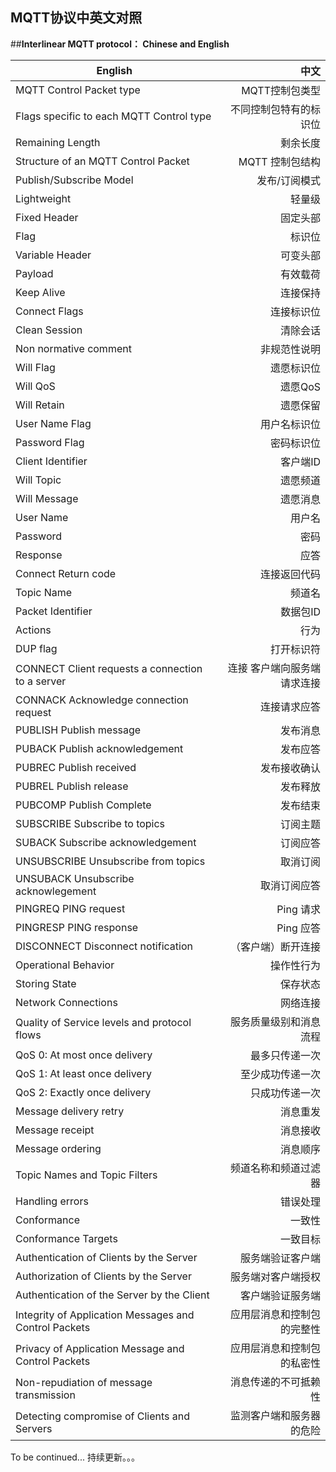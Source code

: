 ﻿## MQTT协议中英文对照
##**Interlinear MQTT protocol： Chinese and English**

| English       | 中文   |  
| --------   | -----:  |
|  MQTT Control Packet type    | MQTT控制包类型 | 
|  Flags specific to each MQTT Control type       |   不同控制包特有的标识位  |  
| Remaining Length        |    剩余长度    | 
|Structure of an MQTT Control Packet|MQTT 控制包结构
|Publish/Subscribe Model|发布/订阅模式
|Lightweight|轻量级
|Fixed Header|固定头部
|Flag|标识位
|Variable Header|可变头部
|Payload|有效载荷
|Keep Alive|连接保持
|Connect Flags|连接标识位
|Clean Session|清除会话
|Non normative comment|非规范性说明
|Will Flag|遗愿标识位
|Will QoS|遗愿QoS
|Will Retain|遗愿保留
|User Name Flag|用户名标识位
|Password Flag|密码标识位
|Client Identifier|客户端ID
|Will Topic|遗愿频道
|Will Message|遗愿消息
|User Name|用户名
|Password|密码
|Response|应答
|Connect Return code|连接返回代码
|Topic Name|频道名
|Packet Identifier|数据包ID
|Actions|行为
|DUP flag|打开标识符
|CONNECT Client requests a connection to a server|连接 客户端向服务端请求连接
|CONNACK Acknowledge connection request|连接请求应答
|PUBLISH  Publish message|发布消息
|PUBACK  Publish acknowledgement|发布应答
|PUBREC  Publish received|发布接收确认
|PUBREL   Publish release|发布释放
|PUBCOMP Publish Complete|发布结束
|SUBSCRIBE Subscribe to topics|订阅主题
|SUBACK  Subscribe acknowledgement|订阅应答
|UNSUBSCRIBE Unsubscribe from topics|取消订阅
|UNSUBACK Unsubscribe acknowlegement|取消订阅应答
|PINGREQ  PING request|Ping 请求
|PINGRESP  PING response|Ping 应答
|DISCONNECT Disconnect notification|（客户端）断开连接
|Operational Behavior|操作性行为
|Storing State|保存状态
|Network Connections|网络连接
|Quality of Service levels and protocol flows|服务质量级别和消息流程
|QoS 0: At most once delivery|最多只传递一次
|QoS 1: At least once delivery|至少成功传递一次
|QoS 2: Exactly once delivery|只成功传递一次
|Message delivery retry|消息重发
|Message receipt|消息接收
|Message ordering|消息顺序
|Topic Names and Topic Filters|频道名称和频道过滤器
|Handling errors|错误处理
|Conformance|一致性
|Conformance Targets|一致目标
|Authentication of Clients by the Server|服务端验证客户端
|Authorization of Clients by the Server|服务端对客户端授权
|Authentication of the Server by the Client|客户端验证服务端
|Integrity of Application Messages and Control Packets|应用层消息和控制包的完整性
|Privacy of Application Message and Control Packets|应用层消息和控制包的私密性
|Non-repudiation of message transmission|消息传递的不可抵赖性
|Detecting compromise of Clients and Servers|监测客户端和服务器的危险
To be continued...
持续更新。。。

